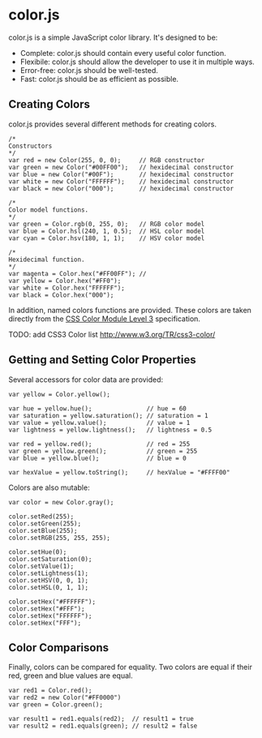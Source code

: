 # color.js

color.js is a simple JavaScript color library.  It's designed to be:

* Complete: color.js should contain every useful color function.
* Flexibile: color.js should allow the developer to use it in multiple ways.
* Error-free: color.js should be well-tested.
* Fast: color.js should be as efficient as possible.

## Creating Colors

color.js provides several different methods for creating colors.

    /*
    Constructors
    */
    var red = new Color(255, 0, 0);     // RGB constructor
    var green = new Color("#00FF00");   // hexidecimal constructor
    var blue = new Color("#00F");       // hexidecimal constructor
    var white = new Color("FFFFFF");    // hexidecimal constructor
    var black = new Color("000");       // hexidecimal constructor

    /*
    Color model functions.
    */
    var green = Color.rgb(0, 255, 0);   // RGB color model
    var blue = Color.hsl(240, 1, 0.5);  // HSL color model
    var cyan = Color.hsv(180, 1, 1);    // HSV color model

    /*
    Hexidecimal function.
    */
    var magenta = Color.hex("#FF00FF"); // 
    var yellow = Color.hex("#FF0");
    var white = Color.hex("FFFFFF");
    var black = Color.hex("000");

In addition, named colors functions are provided.  These colors are taken directly from the [CSS Color Module Level 3](http://www.w3.org/TR/css3-color/ "CSS Color Module Level 3") specification.

TODO: add CSS3 Color list http://www.w3.org/TR/css3-color/

## Getting and Setting Color Properties

Several accessors for color data are provided:

    var yellow = Color.yellow();

    var hue = yellow.hue();               // hue = 60
    var saturation = yellow.saturation(); // saturation = 1
    var value = yellow.value();           // value = 1
    var lightness = yellow.lightness();   // lightness = 0.5
    
    var red = yellow.red();               // red = 255
    var green = yellow.green();           // green = 255
    var blue = yellow.blue();             // blue = 0

    var hexValue = yellow.toString();     // hexValue = "#FFFF00"

Colors are also mutable:

    var color = new Color.gray();

    color.setRed(255);
    color.setGreen(255);
    color.setBlue(255);
    color.setRGB(255, 255, 255);

    color.setHue(0);
    color.setSaturation(0);
    color.setValue(1);
    color.setLightness(1);
    color.setHSV(0, 0, 1);
    color.setHSL(0, 1, 1);

    color.setHex("#FFFFFF");
    color.setHex("#FFF");
    color.setHex("FFFFFF");
    color.setHex("FFF");

## Color Comparisons

Finally, colors can be compared for equality.  Two colors are equal if their red, green and blue 
values are equal.

    var red1 = Color.red();
    var red2 = new Color("#FF0000")
    var green = Color.green();

    var result1 = red1.equals(red2);  // result1 = true
    var result2 = red1.equals(green); // result2 = false
